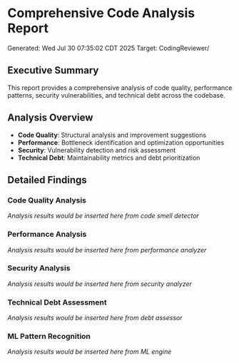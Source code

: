 # Comprehensive Code Analysis Report
Generated: Wed Jul 30 07:35:02 CDT 2025
Target: CodingReviewer/

## Executive Summary
This report provides a comprehensive analysis of code quality, performance patterns, security vulnerabilities, and technical debt across the codebase.

## Analysis Overview
- **Code Quality**: Structural analysis and improvement suggestions
- **Performance**: Bottleneck identification and optimization opportunities
- **Security**: Vulnerability detection and risk assessment
- **Technical Debt**: Maintainability metrics and debt prioritization

## Detailed Findings
### Code Quality Analysis
*Analysis results would be inserted here from code smell detector*

### Performance Analysis
*Analysis results would be inserted here from performance analyzer*

### Security Analysis
*Analysis results would be inserted here from security analyzer*

### Technical Debt Assessment
*Analysis results would be inserted here from debt assessor*

### ML Pattern Recognition
*Analysis results would be inserted here from ML engine*

